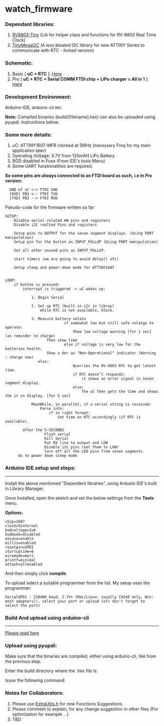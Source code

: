 # watch_firmware

### Dependant libraries:
1. [RV8803-Tiny](https://github.com/dattasaurabh82/RV8803Tiny) (Lib for helper class and functions for RV-8803 Real Time Clock)
2. [TinyMegaI2C](https://github.com/dattasaurabh82/TinyMegaI2C) (A less bloated I2C library for new ATTINY Series to communicate with RTC - forked version)

### Schematic:
1. Basic [ **uC + RTC** ]: [Here](https://github.com/dattasaurabh82/clock_firmware_production/files/7063914/uC_RTC_basic_schematic.pdf)
2. _Pro_ [ **uC + RTC + Serial COMM FTDI chip + LiPo charger = All in 1** ]: [Here](https://github.com/dattasaurabh82/clock_firmware_production/files/7063918/uC_RTC_FTDI_LIPO_pro_schematic.pdf)

### Development Environment:
Arduino-IDE, arduino-cli etc.

__Note:__ Compiled binaries (build/[filename].hex) can alos be uploaded using pyupdi. Instructions below. 

### Some more details:
1. uC: ATTINY1607-MFR clocked at 5MHz (necessary Freq for my main application later)
2. Operating Voltage: 3.7V from 120mAH LiPo Battery
3. BOD disabled in Fuse (From IDE's tools Menu)
4. Some UART funstionalities are required.

__So some pins are always connected to an FTDI board as such, i.e in _Pro_ version:__
```
  GND of uC <-> FTDI GND
  [RXD] PB3 <-- FTDI TXD
  [TXD] PB2 --> FTDI RXD
```

Pseudo-code for the firmware written so far:
<p>
	
```
SETUP:
	Disable serial related HW pins and registers
	Disable i2C realted Pins and registers

	Setup pins to OUTPUT for the seven segment displays. (Using PORT manipulation)
	Setup pin for the button as INPUT_PULLUP (Using PORT manipulation) 
	
	Set all other unused pins as INPUT_PULLUP. 

	start timers (we are going to avoid delay() ofc)

	Setup sleep and power-down mode for ATTINY1607
	

LOOP:
	if button is pressed:
		interrupt is triggered -> uC wakes up:
			
			1. Begin Serial

			2. Set up RTC (built in i2c in libray)
			    while RTC is not available, block. 
			
			3. Measure battery volate
                           if somewhat low but still safe volatge to operate:
                               Show low voltage warning [for 1 sec] (as reminder to charge)
			       Then show time
                           else if voltage is very low for the batteries health:
			       Show a dor as "Non-Operational" indicator (Warning : charge now)
			   else:
                               Quarries the RV-8803 RTC to get latest time.
                               if RTC doesn’t responds:
                                   it shows an error signal in seven segment display.
                               else: 
                                   The uC then gets the time and shows the it on display. [for 5 sec]
	
 			MeanWhile, in parallel, if a serial string is received:
 			    Parse info:
 			        if in right format:
 			            Set time on RTC accordingly (if RTC is available).
			
		after the 5-SECONDS
                  Flush serial
                  Kill Serial
                  Put RX line to output and LOW
                  Disable i2c pins (set them to LOW)
                  turn off all the LED pins from seven segments
      Go to power down sleep mode	
```
</p>

### Arduino IDE setup and steps:

---
Install the above mentioned "Dependent libraries", using Ardunio IDE's built in Library Manager. 

Once Installed, open the sketch and set the below settings from the __Tools__ menu. 

__Options:__
```
chip=1607
clock=5internal
bodvoltage=1v8
bodmode=disabled
eesave=enable
millis=enabled
resetpin=UPDI
startuptime=0
wiremode=mors
printf=minimal
attach=allenabled
```

And then simply click __compile__. 

To upload select a suitable programmer from the list. My setup uses the programmer:
``` 
SerialUPDI - 230400 baud, 2.7V+ (Mac/Linux: usually CH340 only, Win: most adapters)), select your port or upload (ofc don't forget to select the port)
```

### Build And upload using arduino-cli 
---
[Please read here](https://github.com/SpenceKonde/megaTinyCore/blob/master/megaavr/extras/Arduino-cli.md)

### Upload using pyupdi:
Make sure that the binaries are compiled, either using arduino-cli, like from the previous step. 

Enter the build directory where the .hex file is. 

Issue the following command: 



### Notes for Collaborators:
1. Please use [ExtraUtils.h](https://github.com/dattasaurabh82/clock_firmware_production/blob/old/ExtraUtils.h) for new Functions Suggestions.
2. Please comment to explain, for any change suggestion in other files (For optimization for example ...)
3. TBD
